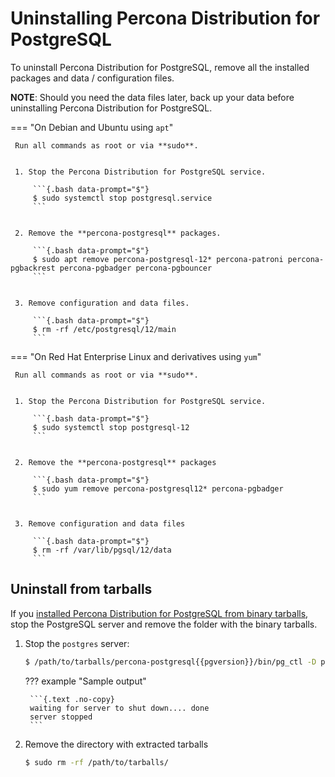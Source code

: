 # Uninstalling Percona Distribution for PostgreSQL

To uninstall Percona Distribution for PostgreSQL, remove all the installed packages and data / configuration files.

**NOTE**: Should you need the data files later, back up your data before uninstalling Percona Distribution for PostgreSQL.

=== "On Debian and Ubuntu using `apt`"

     Run all commands as root or via **sudo**.


     1. Stop the Percona Distribution for PostgreSQL service.

         ```{.bash data-prompt="$"}
         $ sudo systemctl stop postgresql.service
         ```


     2. Remove the **percona-postgresql** packages.

         ```{.bash data-prompt="$"}
         $ sudo apt remove percona-postgresql-12* percona-patroni percona-pgbackrest percona-pgbadger percona-pgbouncer
         ```


     3. Remove configuration and data files.
         
         ```{.bash data-prompt="$"}
         $ rm -rf /etc/postgresql/12/main
         ```

=== "On Red Hat Enterprise Linux and derivatives using `yum`"

     Run all commands as root or via **sudo**.


     1. Stop the Percona Distribution for PostgreSQL service.

         ```{.bash data-prompt="$"}
         $ sudo systemctl stop postgresql-12
         ```


     2. Remove the **percona-postgresql** packages

         ```{.bash data-prompt="$"}
         $ sudo yum remove percona-postgresql12* percona-pgbadger
         ```


     3. Remove configuration and data files

         ```{.bash data-prompt="$"}
         $ rm -rf /var/lib/pgsql/12/data
         ```

## Uninstall from tarballs

If you [installed Percona Distribution for PostgreSQL from binary tarballs](tarball.md), stop the PostgreSQL server and remove the folder with the binary tarballs.

1. Stop the `postgres` server:

    ```{.bash data-prompt="$"}
    $ /path/to/tarballs/percona-postgresql{{pgversion}}/bin/pg_ctl -D path/to/datadir -l logfile stop
    ```

    ??? example "Sample output"

        ```{.text .no-copy}
        waiting for server to shut down.... done
        server stopped
        ```

2. Remove the directory with extracted tarballs

    ```{.bash data-prompt="$"}
    $ sudo rm -rf /path/to/tarballs/
    ```